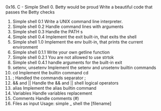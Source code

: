 0x16. C - Simple Shell
0. Betty would be proud
Write a beautiful code that passes the Betty checks
1. Simple shell 0.1
Write a UNIX command line interpreter.
2. Simple shell 0.2
Handle command lines with arguments
3. Simple shell 0.3
Handle the PATH s
4. Simple shell 0.4
Implement the exit built-in, that exits the shell
5. Simple shell 1.0
Implement the env built-in, that prints the current environment
6. Simple shell 0.1.1
Write your own getline function
7. Simple shell 0.2.1
You are not allowed to use strtok
8. Simple shell 0.4.1
handle arguments for the built-in exit
9. setenv, unsetenv
Implement the setenv and unsetenv builtin commands
10. cd
Implement the builtin command cd
11. ;
Handled the commands separator ;
12. && and ||
Handle the && and || shell logical operators
13. alias
Implement the alias builtin command
14. Variables
Handle variables replacement
15. Comments
Handle comments (#)
16. Files as input
Usage: simple _ shell the [filename]

